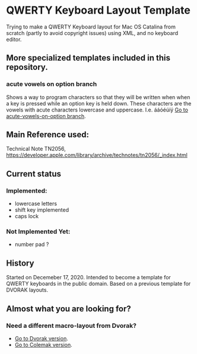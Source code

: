 # QWERTY Keyboard Layout Template
 Trying to make a QWERTY Keyboard layout for Mac OS Catalina from scratch (partly to avoid copyright issues) using XML, and no keyboard editor.


## More specialized templates included in this repository.
### acute vowels on option branch
Shows a way to program characters so that they will be written when when a key is pressed while an option key is held down. These characters are the vowels with acute characters lowercase and uppercase. I.e. ááóéúíý
[Go to acute-vowels-on-option branch][acute-vowels-on-option branch].

## Main Reference used:
Technical Note TN2056,
https://developer.apple.com/library/archive/technotes/tn2056/_index.html

## Current status
### Implemented:
- lowercase letters
- shift key implemented
- caps lock

### Not Implemented Yet:
- number pad ?


## History
Started on Decemeber 17, 2020. Intended to become a template for QWERTY keyboards in the public domain. Based on a previous template for DVORAK layouts.

## Almost what you are looking for?
### Need a different macro-layout from Dvorak?
- [Go to Dvorak version][dvorak-keyboard-layout-mac-template].
- [Go to Colemak version][colemak-keyboard-layout-mac-template].


[qwerty-keyboard-layout-mac-template]: https://github.com/elsanussi-s-mneina/qwerty-keyboard-layout-template-macos-catalina

[colemak-keyboard-layout-mac-template]: https://github.com/elsanussi-s-mneina/colemak-keyboard-layout-template-macos-catalina

[qwerty-keyboard-layout-mac-template]: https://github.com/elsanussi-s-mneina/qwerty-keyboard-layout-template-macos-catalina

[dvorak-keyboard-layout-mac-template]: https://github.com/elsanussi-s-mneina/dvorak-keyboard-layout-template-macos-catalina



[acute-vowels-on-option branch]: https://github.com/elsanussi-s-mneina/qwerty-keyboard-layout-template-macos-catalina/tree/acute-vowels-on-option